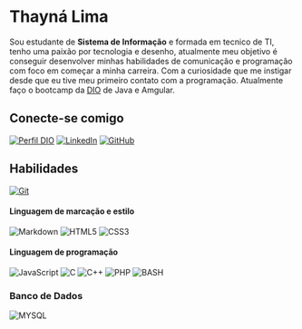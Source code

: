 # Thayná Lima
Sou estudante de **Sistema de Informação** e formada em tecnico de TI, tenho uma paixão por tecnologia e desenho, atualmente meu objetivo é conseguir desenvolver minhas habilidades de comunicação e programação com foco em começar a minha carreira. Com a curiosidade que me instigar desde que eu tive meu primeiro contato com a programação.
Atualmente faço o bootcamp da [DIO](https://www.dio.me/) de Java e Amgular.

## Conecte-se comigo
[![Perfil DIO](https://img.shields.io/badge/-Meu%20Perfil%20na%20DIO-000000?style=for-the-badge&logoColor=30A3DC)](https://www.dio.me/users/cristinathayna06) [![LinkedIn](https://img.shields.io/badge/LinkedIn-000?style=for-the-badge&logo=linkedin&logoColor=0E76A8)](https://www.linkedin.com/in/thayná-lima-0b806523a/) [![GitHub](https://img.shields.io/badge/GitHub-000?style=for-the-badge&logo=github&logoColor=30A3DC)](https://github.com/ThaynaL)

## Habilidades
[![Git](https://img.shields.io/badge/Git-000?style=for-the-badge&logo=git&logoColor=E94D5F)](https://git-scm.com/doc) 
#### Linguagem de marcação e estilo
![Markdown](https://img.shields.io/badge/Markdown-000?style=for-the-badge&logo=markdown) ![HTML5](https://img.shields.io/badge/HTML5-000?style=for-the-badge&logo=html5) ![CSS3](https://img.shields.io/badge/CSS3-000?style=for-the-badge&logo=css3&logoColor=264CE4)
#### Linguagem de programação
![JavaScript](https://img.shields.io/badge/JavaScript-000?style=for-the-badge&logo=javascript) ![C](https://img.shields.io/badge/C-000?style=for-the-badge&logo=c) ![C++](https://img.shields.io/badge/C%2B%2B-000?style=for-the-badge&logo=c%2B%2B&logoColor=00599C) ![PHP](https://img.shields.io/badge/PHP-000?style=for-the-badge&logo=php&logoColor=70589C) ![BASH](https://img.shields.io/badge/BASH-000?style=for-the-badge)
### Banco de Dados
![MYSQL](https://img.shields.io/badge/MySQL-000?style=for-the-badge&logo=mysql&logoColor)